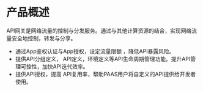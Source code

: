 

# 产品概述

API网关是网络流量的控制与分发服务。通过与其他计算资源的结合，实现网络流量安全地控制，转发与分享。

*  通过App鉴权认证与App授权，设定流量限额 ，降低API暴露风险。
*  提供API分组定义， API定义，环境定义等API生命周期管理功能。提升API管理可控性，加快API迭代效率。
*  提供API授权，提高 API复用率，帮助PAAS用户将自定义的API提供给开发者使用。

